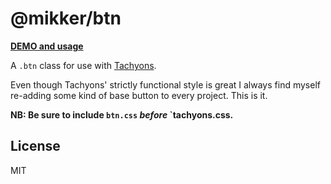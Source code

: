# @mikker/btn

**[DEMO and usage](https://mikker.github.io/btn/demo/)**

A `.btn` class for use with [Tachyons](http://tachyons.io).

Even though Tachyons' strictly functional style is great I always find myself re-adding some kind of base button to every project. This is it.

**NB: Be sure to include `btn.css` _before_ `tachyons.css.**

## License

MIT
